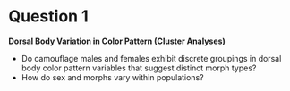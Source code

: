 # Question 1

**Dorsal Body Variation in Color Pattern (Cluster Analyses)**
-   Do camouflage males and females exhibit discrete groupings in dorsal body color pattern variables that suggest distinct morph types?
-   How do sex and morphs vary within populations?